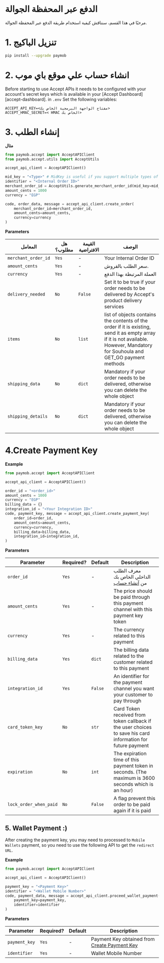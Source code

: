 
# الدفع عبر المحفظة الجوالة


مرحبًا في هذا القسم، سنناقش كيفية استخدام طريقة الدفع عبر المحفظة الجوالة.




# 1. تنزيل الباكيج
```bash
pip install --upgrade paymob
```


# 2. انشاء حساب علي موقع باي موب
Before starting to use Accept APIs it needs to be configured with your account's secret keys which is
available in your [Accept Dashboard][accept-dashboard]. in `.env` Set the following variables:
```
ACCEPT_API_KEY=<مفتاح الواجهة البرمجية الخاص بك>
ACCEPT_HMAC_SECRET=< HMAC الخاص بك>
```


# 3. إنشاء الطلب
**مثال**

```python
from paymob.accept import AcceptAPIClient
from paymob.accept.utils import AcceptUtils

accept_api_client = AcceptAPIClient()

mid_key = "<Type>" # MidKey is useful if you support multiple types of items.
identifier = "<Internal Order ID>"
merchant_order_id = AcceptUtils.generate_merchant_order_id(mid_key=mid_key, identifier=identifier)
amount_cents = 1000
currency = "EGP"

code, order_data, message = accept_api_client.create_order(
    merchant_order_id=merchant_order_id,
    amount_cents=amount_cents,
    currency=currency
)
```

**Parameters**

| المعامل | هل مطلوب؟	 | القيمة الافتراضية	 | الوصف |
| --- | --- | --- | --- |
| `merchant_order_id` | `Yes` | - |  Your Internal Order ID |
| `amount_cents` | `Yes` | - |  سعر الطلب بالقروش. |
| `currency` | `Yes` | - |  العملة المرتبطة بهذا الدفع |
| `delivery_needed` | `No` | `False` | Set it to be true if your order needs to be delivered by Accept's product delivery services |
| `items` | `No` | `list` |  list of objects contains the contents of the order if it is existing, send it as empty array if it is not available. However, Mandatory for Souhoula and GET_GO payment methods |
| `shipping_data` | `No` | `dict` |  Mandatory if your order needs to be delivered, otherwise you can delete the whole object |
| `shipping_details` | `No` | `dict` |  Mandatory if your order needs to be delivered, otherwise you can delete the whole object |



# 4.Create Payment Key

**Example**

```python
from paymob.accept import AcceptAPIClient

accept_api_client = AcceptAPIClient()

order_id = "<order_id>"
amount_cents = 1000
currency = "EGP"
billing_data = {}
integration_id = "<Your Integration ID>"
code, payment_key, message = accept_api_client.create_payment_key(
    order_id=order_id,
    amount_cents=amount_cents,
    currency=currency,
    billing_data=billing_data,
    integration_id=integration_id,
)

```

**Parameters**

| Parameter | Required? | Default | Description                                                                                                 |
| --- | --- | --- |-------------------------------------------------------------------------------------------------------------|
| `order_id` | `Yes` | - | معرف الطلب الداخلي الخاص بك من [آنشاء حساب](#create-order)                                                  |
| `amount_cents` | `Yes` | - | The price should be paid through this payment channel with this payment key token                           |
| `currency` | `Yes` | - | The currency related to this payment                                                                        |
| `billing_data` | `Yes` | `dict` | The billing data related to the customer related to this payment                                            |
| `integration_id` | `Yes` | `False` | An identifier for the payment channel you want your customer to pay through                                 |
| `card_token_key` | `No` | `str` | Card Token received from token callback if the user choices to save his card information for future payment |
| `expiration` | `No` | `int` | The expiration time of this payment token in seconds. (The maximum is 3600 seconds which is an hour)        |
| `lock_order_when_paid` | `No` | `False` | A flag prevent this order to be paid again if it is paid                                                    |


## 5. Wallet Payment :)

After creating the payment key, you may need to processed to `Mobile Wallets` payment, so you need to use the following API to get the `redirect URL`.

**Example**

```python
from paymob.accept import AcceptAPIClient

accept_api_client = AcceptAPIClient()

payment_key = "<Payment Key>"
identifier = "<Wallet Mobile Number>"
code, payment_data, message = accept_api_client.proceed_wallet_payment(
    payment_key=payment_key,
    identifier=identifier
)
```

**Parameters**

| Parameter | Required? | Default | Description |
| --- | --- | --- | --- |
| `payment_key` | `Yes` | - | Payment Key obtained from [Create Payment Key](#create-payment-key) |
| `identifier` | `Yes` | - | Wallet Mobile Number |

